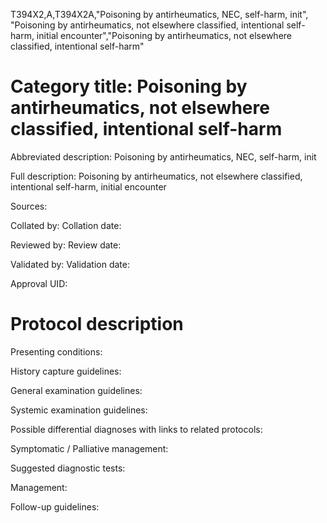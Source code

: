 T394X2,A,T394X2A,"Poisoning by antirheumatics, NEC, self-harm, init", "Poisoning by antirheumatics, not elsewhere classified, intentional self-harm, initial encounter","Poisoning by antirheumatics, not elsewhere classified, intentional self-harm"
# Category title: Poisoning by antirheumatics, not elsewhere classified, intentional self-harm

Abbreviated description: Poisoning by antirheumatics, NEC, self-harm, init

Full description: Poisoning by antirheumatics, not elsewhere classified, intentional self-harm, initial encounter

Sources:

Collated by:
Collation date:

Reviewed by:
Review date:

Validated by:
Validation date:

Approval UID:

# Protocol description

Presenting conditions:

History capture guidelines:

General examination guidelines:

Systemic examination guidelines:

Possible differential diagnoses with links to related protocols:

Symptomatic / Palliative management:

Suggested diagnostic tests:

Management:

Follow-up guidelines:
